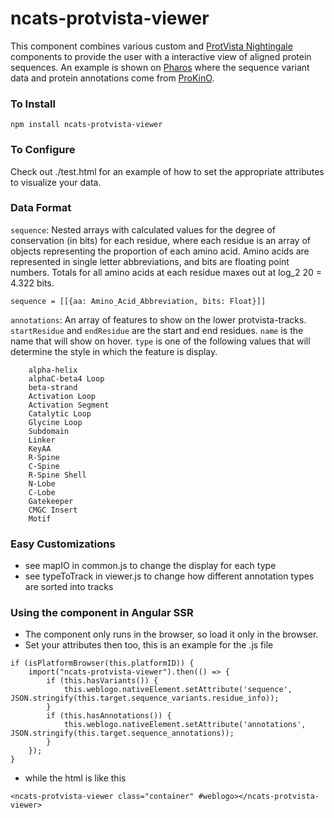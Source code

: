 # ncats-protvista-viewer

This component combines various custom and 
<a href="https://ebi-webcomponents.github.io/nightingale/#/">ProtVista Nightingale</a> components 
to provide the user with a interactive view of aligned protein sequences. An example is shown on 
<a href="https://pharos.ncats.nih.gov/targets/ULK4#variants">Pharos</a>
where the sequence variant data and protein annotations come from <a href="http://prokino.uga.edu/">ProKinO</a>.

### To Install
```
npm install ncats-protvista-viewer
```

### To Configure
Check out ./test.html for an example of how to set the appropriate attributes to visualize your data.

### Data Format
`sequence`: Nested arrays with calculated values for the degree of conservation (in bits) 
for each residue, where each residue is an array of objects representing the proportion of
each amino acid. Amino acids are represented in single letter abbreviations, and bits are floating point numbers. 
Totals for all amino acids at each residue maxes out at log_2 20 = 4.322 bits. 

```sequence = [[{aa: Amino_Acid_Abbreviation, bits: Float}]]```

`annotations`: An array of features to show on the lower protvista-tracks. `startResidue` and `endResidue` are the start and
end residues. `name` is the name that will show on hover. `type` is one of the following values that will determine the 
style in which the feature is display.
```     
    alpha-helix
    alphaC-beta4 Loop
    beta-strand
    Activation Loop
    Activation Segment
    Catalytic Loop
    Glycine Loop
    Subdomain
    Linker
    KeyAA
    R-Spine
    C-Spine
    R-Spine Shell
    N-Lobe
    C-Lobe
    Gatekeeper
    CMGC Insert
    Motif
```

### Easy Customizations
* see mapIO in common.js to change the display for each type
* see typeToTrack in viewer.js to change how different annotation types are sorted into tracks

### Using the component in Angular SSR
* The component only runs in the browser, so load it only in the browser.
* Set your attributes then too, this is an example for the .js file
```        
if (isPlatformBrowser(this.platformID)) {
    import("ncats-protvista-viewer").then(() => {
        if (this.hasVariants()) {
            this.weblogo.nativeElement.setAttribute('sequence', JSON.stringify(this.target.sequence_variants.residue_info));
        }
        if (this.hasAnnotations()) {
            this.weblogo.nativeElement.setAttribute('annotations', JSON.stringify(this.target.sequence_annotations));
        }
    });
}
```
* while the html is like this
```
<ncats-protvista-viewer class="container" #weblogo></ncats-protvista-viewer>
```
